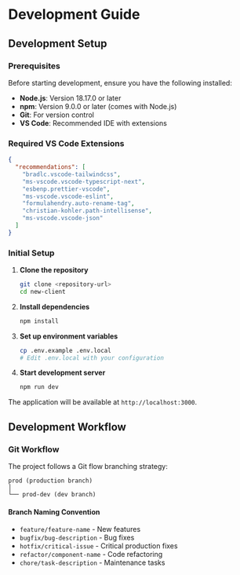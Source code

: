 # Development Guide

## Development Setup

### Prerequisites

Before starting development, ensure you have the following installed:

- **Node.js**: Version 18.17.0 or later
- **npm**: Version 9.0.0 or later (comes with Node.js)
- **Git**: For version control
- **VS Code**: Recommended IDE with extensions

### Required VS Code Extensions

```json
{
  "recommendations": [
    "bradlc.vscode-tailwindcss",
    "ms-vscode.vscode-typescript-next",
    "esbenp.prettier-vscode",
    "ms-vscode.vscode-eslint",
    "formulahendry.auto-rename-tag",
    "christian-kohler.path-intellisense",
    "ms-vscode.vscode-json"
  ]
}
```

### Initial Setup

1. **Clone the repository**
   ```bash
   git clone <repository-url>
   cd new-client
   ```

2. **Install dependencies**
   ```bash
   npm install
   ```

3. **Set up environment variables**
   ```bash
   cp .env.example .env.local
   # Edit .env.local with your configuration
   ```

4. **Start development server**
   ```bash
   npm run dev
   ```

The application will be available at `http://localhost:3000`.

## Development Workflow

### Git Workflow

The project follows a Git flow branching strategy:

```
prod (production branch)
│  
└── prod-dev (dev branch)
```

#### Branch Naming Convention

- `feature/feature-name` - New features
- `bugfix/bug-description` - Bug fixes
- `hotfix/critical-issue` - Critical production fixes
- `refactor/component-name` - Code refactoring
- `chore/task-description` - Maintenance tasks
